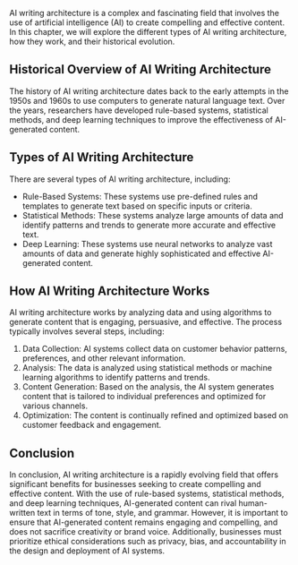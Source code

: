 
AI writing architecture is a complex and fascinating field that involves the use of artificial intelligence (AI) to create compelling and effective content. In this chapter, we will explore the different types of AI writing architecture, how they work, and their historical evolution.

Historical Overview of AI Writing Architecture
----------------------------------------------

The history of AI writing architecture dates back to the early attempts in the 1950s and 1960s to use computers to generate natural language text. Over the years, researchers have developed rule-based systems, statistical methods, and deep learning techniques to improve the effectiveness of AI-generated content.

Types of AI Writing Architecture
--------------------------------

There are several types of AI writing architecture, including:

* Rule-Based Systems: These systems use pre-defined rules and templates to generate text based on specific inputs or criteria.
* Statistical Methods: These systems analyze large amounts of data and identify patterns and trends to generate more accurate and effective text.
* Deep Learning: These systems use neural networks to analyze vast amounts of data and generate highly sophisticated and effective AI-generated content.

How AI Writing Architecture Works
---------------------------------

AI writing architecture works by analyzing data and using algorithms to generate content that is engaging, persuasive, and effective. The process typically involves several steps, including:

1. Data Collection: AI systems collect data on customer behavior patterns, preferences, and other relevant information.
2. Analysis: The data is analyzed using statistical methods or machine learning algorithms to identify patterns and trends.
3. Content Generation: Based on the analysis, the AI system generates content that is tailored to individual preferences and optimized for various channels.
4. Optimization: The content is continually refined and optimized based on customer feedback and engagement.

Conclusion
----------

In conclusion, AI writing architecture is a rapidly evolving field that offers significant benefits for businesses seeking to create compelling and effective content. With the use of rule-based systems, statistical methods, and deep learning techniques, AI-generated content can rival human-written text in terms of tone, style, and grammar. However, it is important to ensure that AI-generated content remains engaging and compelling, and does not sacrifice creativity or brand voice. Additionally, businesses must prioritize ethical considerations such as privacy, bias, and accountability in the design and deployment of AI systems.
